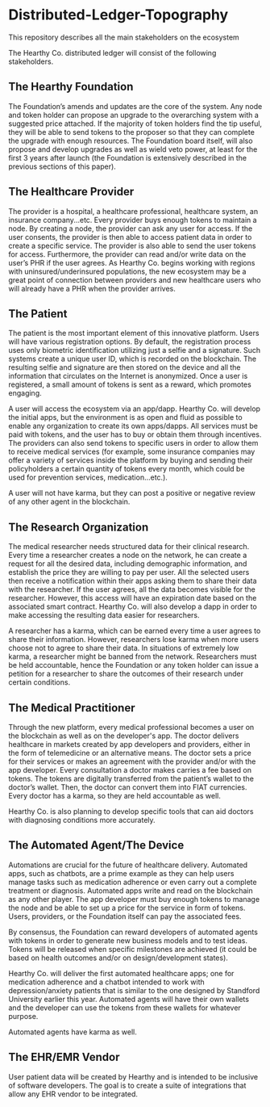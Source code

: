 # Distributed-Ledger-Topography
This repository describes all the main stakeholders on the ecosystem



The Hearthy Co. distributed ledger will consist of the following stakeholders.


## The Hearthy Foundation 
The Foundation’s amends and updates are the core of the system. Any node and token holder can propose an upgrade to the overarching system with a suggested price attached. If the majority of token holders find the tip useful, they will be able to send tokens to the proposer so that they can complete the upgrade with enough resources. The Foundation board itself, will also propose and develop upgrades as well as wield veto power, at least for the first 3 years after launch (the Foundation is extensively described in the previous sections of this paper).


## The Healthcare Provider
The provider is a hospital, a healthcare professional, healthcare system, an insurance company...etc. Every provider buys enough tokens to maintain a node. By creating a node, the provider can ask any user for access. If the user consents, the provider is then able to access patient data in order to create a specific service. The provider is also able to send the user tokens for access. Furthermore, the provider can read and/or write data on the user’s PHR if the user agrees. As Hearthy Co. begins working with regions with uninsured/underinsured populations, the new ecosystem may be a great point of connection between providers and new healthcare users who will already have a PHR when the provider arrives.


## The Patient 
The patient is the most important element of this innovative platform. Users will have various registration options. By default, the registration process uses only biometric identification utilizing just a selfie and a signature. Such systems create a unique user ID, which is recorded on the blockchain. The resulting selfie and signature are then stored on the device and all the information that circulates on the Internet is anonymized. Once a user is registered, a small amount of tokens is sent as a reward, which promotes engaging.
 
A user will access the ecosystem via an app/dapp. Hearthy Co. will develop the initial apps, but the environment is as open and fluid as possible to enable any organization to create its own apps/dapps. All services must be paid with tokens, and the user has to buy or obtain them through incentives. The providers can also send tokens to specific users in order to allow them to receive medical services (for example, some insurance companies may offer a variety of services inside the platform by buying and sending their policyholders a certain quantity of tokens every month, which could be used for prevention services, medication...etc.).

A user will not have karma, but they can post a positive or negative review of any other agent in the blockchain. 


## The Research Organization
The medical researcher needs structured data for their clinical research. Every time a researcher creates a node on the network, he can create a request for all the desired data, including demographic information, and establish the price they are willing to pay per user. All the selected users then receive a notification within their apps asking them to share their data with the researcher. If the user agrees, all the data becomes visible for the researcher. However, this access will have an expiration date based on the associated smart contract. Hearthy Co. will also develop a dapp in order to make accessing the resulting data easier for researchers.

A researcher has a karma, which can be earned every time a user agrees to share their information. However, researchers lose karma when more users choose not to agree to share their data. In situations of extremely low karma, a researcher might be banned from the network. Researchers must be held accountable, hence the Foundation or any token holder can issue a petition for a researcher to share the outcomes of their research under certain conditions. 


## The Medical Practitioner
Through the new platform, every medical professional becomes a user on the blockchain as well as on the developer's app. The doctor delivers healthcare in markets created by app developers and providers, either in the form of telemedicine or an alternative means. The doctor sets a price for their services or makes an agreement with the provider and/or with the app developer. Every consultation a doctor makes carries a fee based on tokens. The tokens are digitally transferred from the patient’s wallet to the doctor’s wallet. Then, the doctor can convert them into FIAT currencies. Every doctor has a karma, so they are held accountable as well. 

Hearthy Co. is also planning to develop specific tools that can aid doctors with diagnosing conditions more accurately.


## The Automated Agent/The Device
Automations are crucial for the future of healthcare delivery. Automated apps, such as chatbots, are a prime example as they can help users manage tasks such as medication adherence or even carry out a complete treatment or diagnosis. Automated apps write and read on the blockchain as any other player. The app developer must buy enough tokens to manage the node and be able to set up a price for the service in form of tokens. Users, providers, or the Foundation itself can pay the associated fees.

By consensus, the Foundation can reward developers of automated agents with tokens in order to generate new business models and to test ideas. Tokens will be released when specific milestones are achieved (it could be based on health outcomes and/or on design/development states).

Hearthy Co. will deliver the first automated healthcare apps; one for medication adherence and a chatbot intended to work with depression/anxiety patients that is similar to the one designed by Standford University earlier this year. Automated agents will have their own wallets and the developer can use the tokens from these wallets for whatever purpose.

Automated agents have karma as well.


## The EHR/EMR Vendor
User patient data will be created by Hearthy and is intended to be inclusive of software developers. The goal is to create a suite of integrations that allow any EHR vendor to be integrated.

